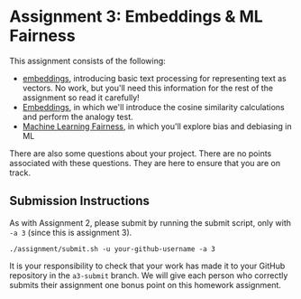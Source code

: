 # Assignment 3: Embeddings & ML Fairness

This assignment consists of the following:
* [embeddings](../../materials/embeddings/embeddings.ipynb), introducing basic text processing for representing text as vectors. No work, but you'll need this information for the rest of the assignment so read it carefully!
* [Embeddings](Embeddings.ipynb), in which we'll introduce the cosine similarity calculations and perform the analogy test. 
* [Machine Learning Fairness](MLFairness.ipynb), in which you'll explore bias and debiasing in ML

There are also some questions about your project.  There are no points associated with these questions.  They are here to ensure that you are on track.

## Submission Instructions

As with Assignment 2, please submit by running the submit script, only with `-a 3` (since this is assignment 3).
```
./assignment/submit.sh -u your-github-username -a 3
```

It is your responsibility to check that your work has made it to your GitHub repository in the `a3-submit` branch.  We will give each person who correctly submits their assignment one bonus point on this homework assignment.
